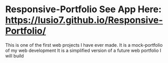 # Responsive-Portfolio See App Here: https://lusio7.github.io/Responsive-Portfolio/


This is one of the first web projects I have ever made.
It is a mock-portfolio of my web development
It is a simplified version of a future web portfolio I will build

